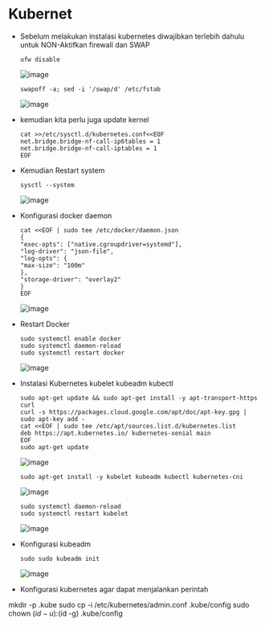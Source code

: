 # Kubernet


- Sebelum melakukan instalasi kubernetes diwajibkan terlebih dahulu untuk NON-Aktifkan firewall dan SWAP
  
      ufw disable

  ![image](https://user-images.githubusercontent.com/40049149/191898965-a7b88d56-b36a-4383-98e2-14db8791b733.png)

      swapoff -a; sed -i '/swap/d' /etc/fstab

  ![image](https://user-images.githubusercontent.com/40049149/191899042-eca78148-13bc-428d-9e0b-c24c7af3971f.png)

- kemudian kita perlu juga update kernel

      cat >>/etc/sysctl.d/kubernetes.conf<<EOF
      net.bridge.bridge-nf-call-ip6tables = 1
      net.bridge.bridge-nf-call-iptables = 1
      EOF

- Kemudian Restart system

      sysctl --system

  ![image](https://user-images.githubusercontent.com/40049149/191899398-90c27601-bac6-4318-99a9-3f4c83b2f836.png)

- Konfigurasi docker daemon

      cat <<EOF | sudo tee /etc/docker/daemon.json
      {
      "exec-opts": ["native.cgroupdriver=systemd"],
      "log-driver": "json-file",
      "log-opts": {
      "max-size": "100m"
      },
      "storage-driver": "overlay2"
      }
      EOF

  ![image](https://user-images.githubusercontent.com/40049149/191899505-a9204a60-12bd-4a65-9c04-19f546cfbbac.png)

- Restart Docker

      sudo systemctl enable docker
      sudo systemctl daemon-reload
      sudo systemctl restart docker

  ![image](https://user-images.githubusercontent.com/40049149/191899624-51b248c6-4e85-4005-b40e-0ef0d2bcbf82.png)

- Instalasi Kubernetes kubelet kubeadm kubectl

      sudo apt-get update && sudo apt-get install -y apt-transport-https curl
      curl -s https://packages.cloud.google.com/apt/doc/apt-key.gpg | sudo apt-key add -
      cat <<EOF | sudo tee /etc/apt/sources.list.d/kubernetes.list
      deb https://apt.kubernetes.io/ kubernetes-xenial main
      EOF
      sudo apt-get update

  ![image](https://user-images.githubusercontent.com/40049149/191902202-fec46f5f-5d4e-44d1-9cf5-644a6cfb9ebb.png)

      sudo apt-get install -y kubelet kubeadm kubectl kubernetes-cni

  ![image](https://user-images.githubusercontent.com/40049149/191902265-73a2056d-ec38-4cc5-891c-ea619827dff4.png)

      sudo systemctl daemon-reload
      sudo systemctl restart kubelet

  ![image](https://user-images.githubusercontent.com/40049149/191902323-f3494584-ee4e-46b8-8220-ae1e97d6c5c5.png)

- Konfigurasi kubeadm

      sudo sudo kubeadm init

  ![image](https://user-images.githubusercontent.com/40049149/191902387-16f3e2db-6fc3-408c-bbdd-60c41342ccaa.png)

- Konfigurasi kubernetes agar dapat menjalankan perintah

mkdir -p .kube
sudo cp -i /etc/kubernetes/admin.conf .kube/config
sudo chown $(id -u):$(id -g) .kube/config


